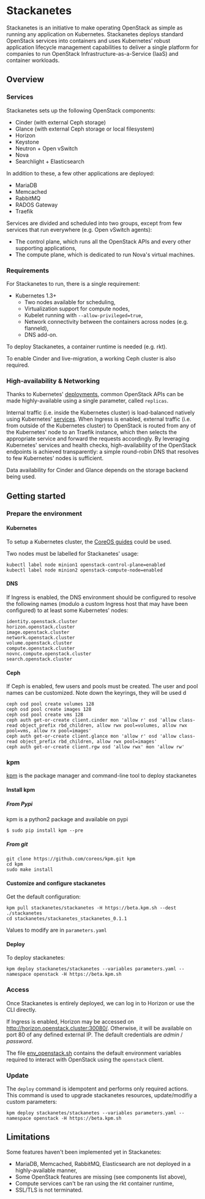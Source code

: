 # Stackanetes

Stackanetes is an initiative to make operating OpenStack as simple as running any application on Kubernetes.
Stackanetes deploys standard OpenStack services into containers and uses Kubernetes’ robust application lifecycle management capabilities to deliver a single platform for companies to run OpenStack Infrastructure-as-a-Service (IaaS) and container workloads.

## Overview

### Services

Stackanetes sets up the following OpenStack components:
- Cinder (with external Ceph storage)
- Glance (with external Ceph storage or local filesystem)
- Horizon
- Keystone
- Neutron + Open vSwitch
- Nova
- Searchlight + Elasticsearch

In addition to these, a few other applications are deployed:
- MariaDB
- Memcached
- RabbitMQ
- RADOS Gateway
- Traefik

Services are divided and scheduled into two groups, except from few services that run everywhere (e.g. Open vSwitch agents):
- The control plane, which runs all the OpenStack APIs and every other supporting applications,
- The compute plane, which is dedicated to run Nova's virtual machines.

### Requirements

For Stackanetes to run, there is a single requirement:
- Kubernetes 1.3+
  - Two nodes available for scheduling,
  - Virtualization support for compute nodes,
  - Kubelet running with `--allow-privileged=true`,
  - Network connectivity between the containers across nodes (e.g. flanneld),
  - DNS add-on.

To deploy Stackanetes, a container runtime is needed (e.g. rkt).

To enable Cinder and live-migration, a working Ceph cluster is also required.

### High-availability & Networking

Thanks to Kubernetes' [deployments](http://kubernetes.io/docs/user-guide/deployments/), common OpenStack APIs can be made highly-available using a single parameter, called `replicas`.

Internal traffic (i.e. inside the Kubernetes cluster) is load-balanced natively using Kubernetes' [services](http://kubernetes.io/docs/user-guide/services/). When Ingress is enabled, external traffic (i.e. from outside of the Kubernetes cluster) to OpenStack is routed from any of the Kubernetes' node to an Traefik instance, which then selects the appropriate service and forward the requests accordingly. By leveraging Kubernetes' services and health checks, high-availability of the OpenStack endpoints is achieved transparently: a simple round-robin DNS that resolves to few Kubernetes' nodes is sufficient.

Data availability for Cinder and Glance depends on the storage backend being used.

## Getting started

### Prepare the environment

#### Kubernetes

To setup a Kubernetes cluster, the [CoreOS guides](https://coreos.com/kubernetes/docs/latest/) could be used.

Two nodes must be labelled for Stackanetes' usage:

    kubectl label node minion1 openstack-control-plane=enabled
    kubectl label node minion2 openstack-compute-node=enabled

#### DNS

If Ingress is enabled, the DNS environment should be configured to resolve the following names (modulo a custom Ingress host that may have been configured) to at least some Kubernetes' nodes:

    identity.openstack.cluster
    horizon.openstack.cluster
    image.openstack.cluster
    network.openstack.cluster
    volume.openstack.cluster
    compute.openstack.cluster
    novnc.compute.openstack.cluster
    search.openstack.cluster

#### Ceph

If Ceph is enabled, few users and pools must be created.
The user and pool names can be customized. Note down the keyrings, they will be used d

    ceph osd pool create volumes 128
    ceph osd pool create images 128
    ceph osd pool create vms 128
    ceph auth get-or-create client.cinder mon 'allow r' osd 'allow class-read object_prefix rbd_children, allow rwx pool=volumes, allow rwx pool=vms, allow rx pool=images'
    ceph auth get-or-create client.glance mon 'allow r' osd 'allow class-read object_prefix rbd_children, allow rwx pool=images'
    ceph auth get-or-create client.rgw osd 'allow rwx' mon 'allow rw'

### kpm

[kpm](https://github/coreos/kpm) is the package manager and command-line tool to deploy stackanetes
#### Install kpm
##### From Pypi

kpm is a python2 package and available on pypi
```
$ sudo pip install kpm --pre
````
##### From git
```
git clone https://github.com/coreos/kpm.git kpm
cd kpm
sudo make install
```
#### Customize and configure stackanetes
Get the default configuration:
```
kpm pull stackanetes/stackanetes -H https://beta.kpm.sh --dest ./stackanetes
cd stackanetes/stackanetes_stackanetes_0.1.1
```

Values to modify are in `parameters.yaml`

#### Deploy
To deploy stackanetes:
```
kpm deploy stackanetes/stackanetes --variables parameters.yaml --namespace openstack -H https://beta.kpm.sh
```

### Access

Once Stackanetes is entirely deployed, we can log in to Horizon or use the CLI directly.

If Ingress is enabled, Horizon may be accessed on http://horizon.openstack.cluster:30080/. Otherwise, it will be available on port 80 of any defined external IP. The default credentials are _admin_ / _password_.

The file [env_openstack.sh](env_openstack.sh) contains the default environment variables required to interact with OpenStack using the `openstack` client.

### Update

The `deploy` command is idempotent and performs only required actions. 
This command is used to upgrade stackanetes resources, update/modifiy a custom parameters:

```
kpm deploy stackanetes/stackanetes --variables parameters.yaml --namespace openstack -H https://beta.kpm.sh
```

## Limitations

Some features haven't been implemented yet in Stackanetes:
- MariaDB, Memcached, RabbitMQ, Elasticsearch are not deployed in a highly-available manner,
- Some OpenStack features are missing (see components list above),
- Compute services can't be ran using the rkt container runtime,
- SSL/TLS is not terminated.
